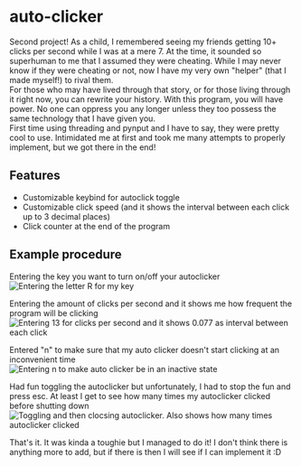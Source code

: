 # auto-clicker
Second project! As a child, I remembered seeing my friends getting 10+ clicks per second while I was at a mere 7. At the time, it sounded so superhuman to me that I assumed they were cheating.
While I may never know if they were cheating or not, now I have my very own "helper" (that I made myself!) to rival them.</br>
For those who may have lived through that story, or for those living through it right now, you can rewrite your history. With this program, you will have power. No one can oppress you any longer unless they too possess the same technology that I have given you. </br>
First time using threading and pynput and I have to say, they were pretty cool to use. Intimidated me at first and took me many attempts to properly implement, but we got there in the end! </br>

## Features
- Customizable keybind for autoclick toggle
- Customizable click speed (and it shows the interval between each click up to 3 decimal places)
- Click counter at the end of the program

## Example procedure
Entering the key you want to turn on/off your autoclicker</br>
![Entering the letter R for my key](https://i.imgur.com/u2rQI7e.png) </br>

Entering the amount of clicks per second and it shows me how frequent the program will be clicking</br>
![Entering 13 for clicks per second and it shows 0.077 as interval between each click](https://i.imgur.com/80rajNO.png)</br>
 
Entered "n" to make sure that my auto clicker doesn't start clicking at an inconvenient time</br>
![Entering n to make auto clicker be in an inactive state](https://i.imgur.com/gcIH8ca.png)</br>

Had fun toggling the autoclicker but unfortunately, I had to stop the fun and press esc. At least I get to see how many times my autoclicker clicked before shutting down</br>
![Toggling and then clocsing autoclicker. Also shows how many times autoclicker clicked](https://i.imgur.com/jj3dKrR.png)</br>

That's it. It was kinda a toughie but I managed to do it! I don't think there is anything more to add, but if there is then I will see if I can implement it :D

